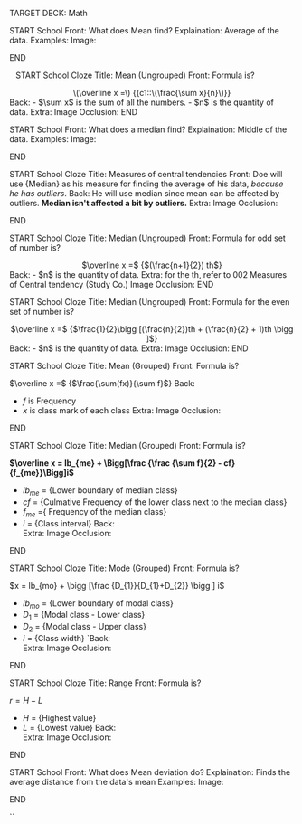 TARGET DECK: Math
  
START
School
Front: What does Mean find?
Explaination:  Average of the data.
Examples:
Image: 
<!--ID: 1638932502609-->
END


`
`
START
School Cloze
Title: Mean (Ungrouped)
Front: Formula is?
 <center> \(\overline x =\) {{c1::\(\frac{\sum x}{n}\)}}</center>
Back:  
- $\sum x$ is the sum of all the numbers. 
- $n$ is the quantity of data. 
Extra: 
Image Occlusion:
<!--ID: 1638932502616-->
END

START
School
Front: What does a median find?
Explaination:  Middle of the data.
Examples:
Image: 
<!--ID: 1638932502623-->
END


START
School Cloze
Title: Measures of central tendencies
Front: Doe will use {Median} as his measure for finding the average of his data, *because he has outliers*.
Back:  He will use median since mean can be affected by outliers. **Median isn't affected a bit by outliers.**
Extra: 
Image Occlusion: 
<!--ID: 1638932502631-->
END
`
`


START
School Cloze
Title: Median (Ungrouped)
Front: Formula for odd set of number is?

<center>$\overline x =$ {$(\frac{n+1}{2}) th$}</center>
Back: 
- $n$ is the quantity of data.  
Extra: for the th, refer to 002 Measures of Central tendency (Study Co.)
Image Occlusion: 
<!--ID: 1638932502638-->
END


START
School Cloze
Title: Median (Ungrouped)
Front: Formula for the even set of number is?

<center>$\overline x =$ {$\frac{1}{2}\bigg [(\frac{n}{2})th + (\frac{n}{2} + 1)th \bigg ]$}</center>
Back: 
 - $n$ is the quantity of data.  
Extra: 
Image Occlusion: 
END

START
School Cloze
Title: Mean (Grouped)
Front: Formula is?

$\overline x =$ {$\frac{\sum(fx)}{\sum f}$}
Back:  
- $f$ is Frequency
- $x$ is class mark of each class
 Extra: 
Image Occlusion: 
<!--ID: 1638932502649-->
END

START
School Cloze
Title: Median (Grouped)
Front: 
Formula is?

**$\overline x = lb_{me} + \Bigg[\frac {\frac {\sum f}{2} - cf}{f_{me}}\Bigg]i$**

- $lb_{me}$ = {Lower boundary of median class}
- $cf$ = {Culmative Frequency of the lower class next to the median class}
- $f_{me}$ ={ Frequency of the median class}
- $i$ = {Class interval}
Back:  
Extra: 
Image Occlusion: 
<!--ID: 1638932502657-->
END


START
School Cloze
Title: Mode (Grouped)
Front: Formula is?

$x = lb_{mo} + \bigg [\frac {D_{1}}{D_{1}+D_{2}} \bigg ] i$


- $lb_{mo}$ = {Lower boundary of modal class}
- $D_{1}$ =  {Modal class - Lower class}
- $D_{2}$ =  {Modal class - Upper class}
- $i$ = {Class width}
`Back:  
Extra: 
Image Occlusion: 
<!--ID: 1638932502668-->
END

START
School Cloze
Title: Range
Front: Formula is?

$r = H - L$

- $H$ = {Highest value}
- $L$ = {Lowest value}
Back:  
Extra: 
Image Occlusion: 
<!--ID: 1638932502680-->
END


START
School
Front: What does Mean deviation do?
Explaination:  Finds the average distance from the data's mean
Examples:
Image: 
<!--ID: 1638932502699-->
END





``